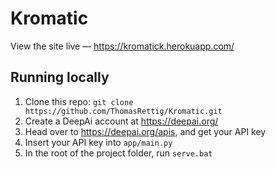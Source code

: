 # Kromatic
View the site live — https://kromatick.herokuapp.com/

## Running locally
1. Clone this repo: `git clone https://github.com/ThomasRettig/Kromatic.git`
2. Create a DeepAi account at https://deepai.org/
3. Head over to https://deepai.org/apis, and get your API key
4. Insert your API key into `app/main.py`
5. In the root of the project folder, run `serve.bat`
